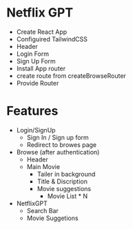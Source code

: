 # Netflix GPT

- Create React App
- Configuired TailwindCSS
- Header
- Login Form
- Sign Up Form
- Install App router 
- create route from createBrowseRouter
- Provide Router


# Features

- Login/SignUp
    - Sign In / Sign up form
    - Redirect to browes page
- Browse (after authentication)
    - Header
    - Main Movie
        - Tailer in background
        - Title & Discription
        - Movie suggestions
            - Movie List * N
- NetflixGPT
    - Search Bar
    - Movie Suggetions

